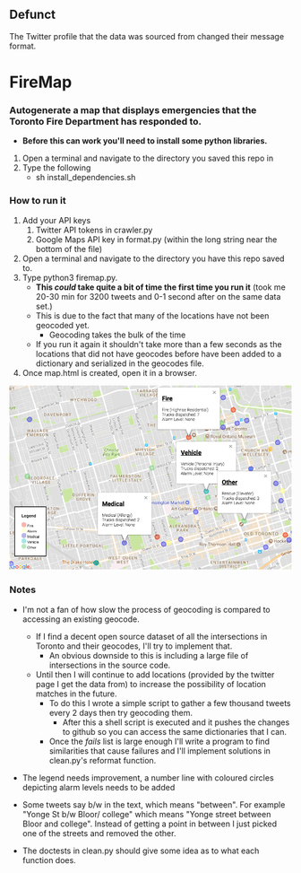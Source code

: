 Defunct
---
The Twitter profile that the data was sourced from changed their message format.

# FireMap
### Autogenerate a map that displays emergencies that the Toronto Fire Department has responded to.
* **Before this can work you'll need to install some python libraries.**
1. Open a terminal and navigate to the directory you saved this repo in
2. Type the following
	* sh install_dependencies.sh
### How to run it <br />
1. Add your API keys
	1. Twitter API tokens in crawler.py
	2. Google Maps API key in format.py (within the long string near the bottom of the file)
2. Open a terminal and navigate to the directory you have this repo saved to.
3. Type python3 firemap.py.
	* **This *could* take quite a bit of time the first time you run it** (took me 20-30 min for 3200 tweets and 0-1 second after on the same data set.)
	* This is due to the fact that many of the locations have not been geocoded yet.
		* Geocoding takes the bulk of the time
	* If you run it again it shouldn't take more than a few seconds as the locations that did not have geocodes before have been added to a dictionary and serialized in the geocodes file.
4. Once map.html is created, open it in a browser.

![Map](https://github.com/MellowYarker/FireMap/blob/master/screenshots/map.png?raw=true "Map Example")<br />

### Notes <br />
* I'm not a fan of how slow the process of geocoding is compared to accessing an existing geocode.<br />
	* If I find a decent open source dataset of all the intersections in Toronto and their geocodes, I'll try to implement that.
	    * An obvious downside to this is including a large file of intersections in the source code.
	* Until then I will continue to add locations (provided by the twitter page I get the data from) to increase the possibility of location matches in the future.
	    * To do this I wrote a simple script to gather a few thousand tweets every 2 days then try geocoding them.
			* After this a shell script is executed and it pushes the changes to github so you can access the same dictionaries that I can.
	    * Once the *fails* list is large enough I'll write a program to find similarities that cause failures and I'll implement solutions in clean.py's reformat function.<br />

* The legend needs improvement, a number line with coloured circles depicting alarm levels needs to be added
* Some tweets say b/w in the text, which means "between". For example "Yonge St b/w Bloor/ college" which means "Yonge street between Bloor and college". Instead of getting a point in between I just picked one of the streets and removed the other.

* The doctests in clean.py should give some idea as to what each function does.
